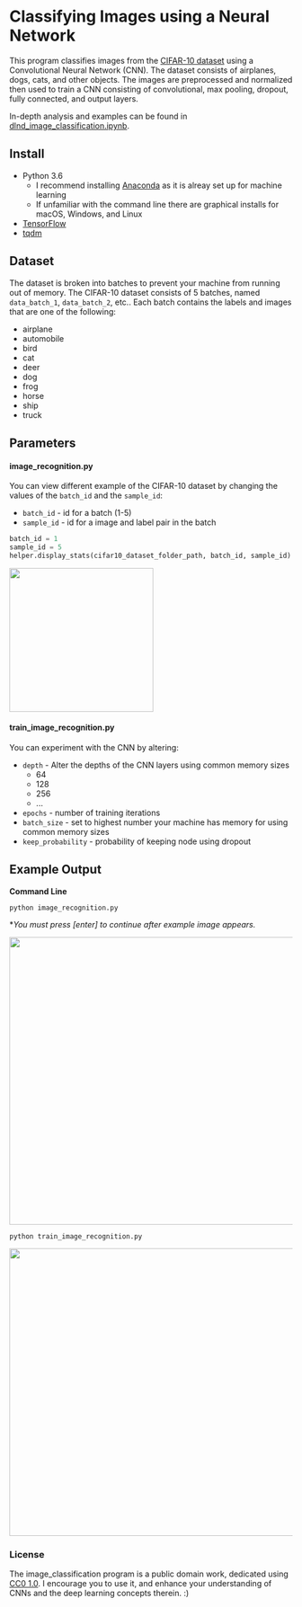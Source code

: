 # Classifying Images using a Neural Network

This program classifies images from the [CIFAR-10 dataset](https://www.cs.toronto.edu/~kriz/cifar.html) using a Convolutional Neural Network (CNN). The dataset consists of airplanes, dogs, cats, and other objects. The images are preprocessed and normalized then used to train a CNN consisting of convolutional, max pooling, dropout, fully connected, and output layers.


In-depth analysis and examples can be found in [dlnd_image_classification.ipynb](https://github.com/BananuhBeatDown/image_recognition/blob/master/dlnd_image_classification.ipynb).

## Install

- Python 3.6
    + I recommend installing [Anaconda](https://www.continuum.io/downloads) as it is alreay set up for machine learning
    + If unfamiliar with the command line there are graphical installs for macOS, Windows, and Linux
- [TensorFlow](https://www.tensorflow.org/install/?nav=true)
- [tqdm](https://github.com/noamraph/tqdm)

## Dataset

The dataset is broken into batches to prevent your machine from running out of memory.  The CIFAR-10 dataset consists of 5 batches, named `data_batch_1`, `data_batch_2`, etc.. Each batch contains the labels and images that are one of the following:
- airplane
- automobile
- bird
- cat
- deer
- dog
- frog
- horse
- ship
- truck

## Parameters

#### image_recognition.py

You can view different example of the CIFAR-10 dataset by changing the values of the `batch_id` and the `sample_id`:

- `batch_id` - id for a batch (1-5)
- `sample_id` - id for a image and label pair in the batch

```python
batch_id = 1
sample_id = 5
helper.display_stats(cifar10_dataset_folder_path, batch_id, sample_id)
```

<img src="https://user-images.githubusercontent.com/10539813/27656181-52f23142-5c48-11e7-8f39-7a204c6d11eb.png" width="256">

#### train_image_recognition.py

You can experiment with the CNN by altering:
- `depth` - Alter the depths of the CNN layers using common memory sizes
    + 64
    + 128
    + 256
    + ...
- `epochs` - number of training iterations
- `batch_size` - set to highest number your machine has memory for using common memory sizes
- `keep_probability` - probability of keeping node using dropout

## Example Output

**Command Line**   

`python image_recognition.py`   

**You must press [enter] to continue after example image appears.*  

<img src="https://user-images.githubusercontent.com/10539813/27656180-52effbb6-5c48-11e7-92ae-3a8793db00a6.png" width="512">

`python train_image_recognition.py`  

<img src="https://user-images.githubusercontent.com/10539813/27656695-3ef257a6-5c4a-11e7-8644-eb4df95054f4.png" width="512">

### License
The image_classification program is a public domain work, dedicated using [CC0 1.0](https://creativecommons.org/publicdomain/zero/1.0/). I encourage you to use it, and enhance your understanding of CNNs and the deep learning concepts therein. :)
